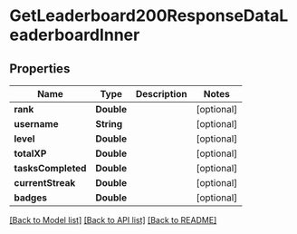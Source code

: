 # GetLeaderboard200ResponseDataLeaderboardInner

## Properties
Name | Type | Description | Notes
------------ | ------------- | ------------- | -------------
**rank** | **Double** |  | [optional] 
**username** | **String** |  | [optional] 
**level** | **Double** |  | [optional] 
**totalXP** | **Double** |  | [optional] 
**tasksCompleted** | **Double** |  | [optional] 
**currentStreak** | **Double** |  | [optional] 
**badges** | **Double** |  | [optional] 

[[Back to Model list]](../README.md#documentation-for-models) [[Back to API list]](../README.md#documentation-for-api-endpoints) [[Back to README]](../README.md)


